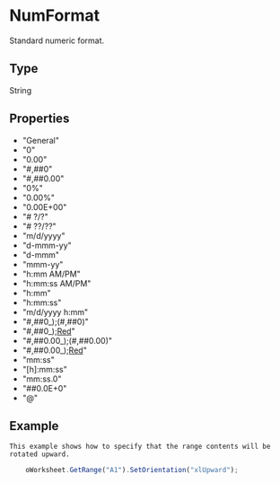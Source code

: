 # NumFormat

Standard numeric format.

## Type

String

## Properties

- "General" 
- "0" 
- "0.00" 
- "#,##0" 
- "#,##0.00" 
- "0%" 
- "0.00%" 
- "0.00E+00" 
- "# ?/?" 
- "# ??/??" 
- "m/d/yyyy" 
- "d-mmm-yy" 
- "d-mmm" 
- "mmm-yy" 
- "h:mm AM/PM" 
- "h:mm:ss AM/PM" 
- "h:mm" 
- "h:mm:ss" 
- "m/d/yyyy h:mm" 
- "#,##0_);(#,##0)" 
- "#,##0_);[Red](#,##0)" 
- "#,##0.00_);(#,##0.00)" 
- "#,##0.00_);[Red](#,##0.00)" 
- "mm:ss" 
- "[h]:mm:ss" 
- "mm:ss.0" 
- "##0.0E+0" 
- "@"

## Example

	This example shows how to specify that the range contents will be rotated upward.

```javascript
	oWorksheet.GetRange("A1").SetOrientation("xlUpward");
```